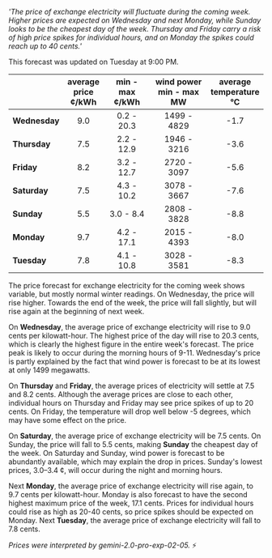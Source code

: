 *'The price of exchange electricity will fluctuate during the coming week. Higher prices are expected on Wednesday and next Monday, while Sunday looks to be the cheapest day of the week. Thursday and Friday carry a risk of high price spikes for individual hours, and on Monday the spikes could reach up to 40 cents.'*

This forecast was updated on Tuesday at 9:00 PM.

|   | average<br>price<br>¢/kWh | min - max<br>¢/kWh | wind power<br>min - max<br>MW | average<br>temperature<br>°C |
|:-------------|:----------------:|:----------------:|:-------------:|:-------------:|
| **Wednesday** | 9.0 | 0.2 - 20.3 | 1499 - 4829 | -1.7 |
| **Thursday** | 7.5 | 2.2 - 12.9 | 1946 - 3216 | -3.6 |
| **Friday** | 8.2 | 3.2 - 12.7 | 2720 - 3097 | -5.6 |
| **Saturday** | 7.5 | 4.3 - 10.2 | 3078 - 3667 | -7.6 |
| **Sunday** | 5.5 | 3.0 - 8.4 | 2808 - 3828 | -8.8 |
| **Monday** | 9.7 | 4.2 - 17.1 | 2015 - 4393 | -8.0 |
| **Tuesday** | 7.8 | 4.1 - 10.8 | 3028 - 3581 | -8.3 |

The price forecast for exchange electricity for the coming week shows variable, but mostly normal winter readings. On Wednesday, the price will rise higher. Towards the end of the week, the price will fall slightly, but will rise again at the beginning of next week.

On **Wednesday**, the average price of exchange electricity will rise to 9.0 cents per kilowatt-hour. The highest price of the day will rise to 20.3 cents, which is clearly the highest figure in the entire week's forecast. The price peak is likely to occur during the morning hours of 9-11. Wednesday's price is partly explained by the fact that wind power is forecast to be at its lowest at only 1499 megawatts.

On **Thursday** and **Friday**, the average prices of electricity will settle at 7.5 and 8.2 cents. Although the average prices are close to each other, individual hours on Thursday and Friday may see price spikes of up to 20 cents. On Friday, the temperature will drop well below -5 degrees, which may have some effect on the price.

On **Saturday**, the average price of exchange electricity will be 7.5 cents. On Sunday, the price will fall to 5.5 cents, making **Sunday** the cheapest day of the week. On Saturday and Sunday, wind power is forecast to be abundantly available, which may explain the drop in prices. Sunday's lowest prices, 3.0–3.4 ¢, will occur during the night and morning hours.

Next **Monday**, the average price of exchange electricity will rise again, to 9.7 cents per kilowatt-hour. Monday is also forecast to have the second highest maximum price of the week, 17.1 cents. Prices for individual hours could rise as high as 20-40 cents, so price spikes should be expected on Monday. Next **Tuesday**, the average price of exchange electricity will fall to 7.8 cents.

*Prices were interpreted by gemini-2.0-pro-exp-02-05.* ⚡

